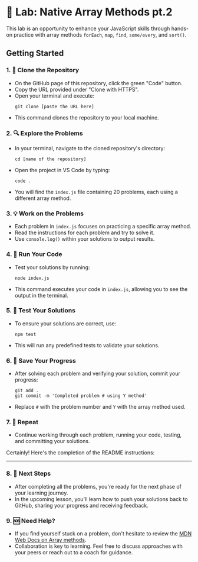 # 🚀 Lab: Native Array Methods pt.2

 This lab is an opportunity to enhance your JavaScript skills through hands-on practice with array methods `forEach`, `map`, `find`, `some/every`, and `sort()`.

## Getting Started

### 1. 🍴 Clone the Repository
- On the GitHub page of this repository, click the green "Code" button.
- Copy the URL provided under "Clone with HTTPS".
- Open your terminal and execute:
  ```
  git clone [paste the URL here]
  ```
- This command clones the repository to your local machine.

### 2. 🔍 Explore the Problems
- In your terminal, navigate to the cloned repository's directory:
  ```
  cd [name of the repository]
  ```
- Open the project in VS Code by typing:
  ```
  code .
  ```
- You will find the `index.js` file containing 20 problems, each using a different array method.

### 3. 💡 Work on the Problems
- Each problem in `index.js` focuses on practicing a specific array method.
- Read the instructions for each problem and try to solve it.
- Use `console.log()` within your solutions to output results.

### 4. 🏃 Run Your Code
- Test your solutions by running:
  ```
  node index.js
  ```
- This command executes your code in `index.js`, allowing you to see the output in the terminal.

### 5. 🧪 Test Your Solutions
- To ensure your solutions are correct, use:
  ```
  npm test
  ```
- This will run any predefined tests to validate your solutions.

### 6. 💾 Save Your Progress
- After solving each problem and verifying your solution, commit your progress:
  ```
  git add .
  git commit -m 'Completed problem # using Y method'
  ```
- Replace `#` with the problem number and `Y` with the array method used.

### 7. 🔄 Repeat
- Continue working through each problem, running your code, testing, and committing your solutions.

Certainly! Here's the completion of the README instructions:

---

### 8. 🚀 Next Steps
- After completing all the problems, you're ready for the next phase of your learning journey.
- In the upcoming lesson, you'll learn how to push your solutions back to GitHub, sharing your progress and receiving feedback.

### 9. 🆘 Need Help?
- If you find yourself stuck on a problem, don't hesitate to review the [MDN Web Docs on Array methods](https://developer.mozilla.org/en-US/docs/Web/JavaScript/Reference/Global_Objects/Array).
- Collaboration is key to learning. Feel free to discuss approaches with your peers or reach out to a coach for guidance.


